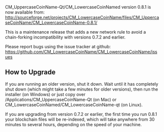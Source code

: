 CM_UppercaseCoinName-Qt/CM_LowercaseCoinNamed version 0.8.1 is now available from:
  http://sourceforge.net/projects/CM_LowercaseCoinName/files/CM_UppercaseCoinName/CM_LowercaseCoinName-0.8.1/

This is a maintenance release that adds a new network rule to avoid
a chain-forking incompatibility with versions 0.7.2 and earlier.

Please report bugs using the issue tracker at github:
  https://github.com/CM_LowercaseCoinName/CM_LowercaseCoinName/issues


How to Upgrade
--------------

If you are running an older version, shut it down. Wait
until it has completely shut down (which might take a few minutes for older
versions), then run the installer (on Windows) or just copy over
/Applications/CM_UppercaseCoinName-Qt (on Mac) or CM_LowercaseCoinNamed/CM_LowercaseCoinName-qt (on Linux).

If you are upgrading from version 0.7.2 or earlier, the first time you
run 0.8.1 your blockchain files will be re-indexed, which will take
anywhere from 30 minutes to several hours, depending on the speed of
your machine.
